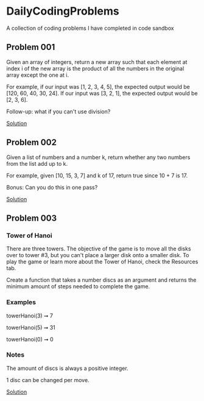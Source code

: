 # DailyCodingProblems

A collection of coding problems I have completed in code sandbox

## Problem 001

Given an array of integers, return a new array such that each element at index i of the new array is the product of all the numbers in the original array except the one at i.

For example, if our input was [1, 2, 3, 4, 5], the expected output would be [120, 60, 40, 30, 24]. If our input was [3, 2, 1], the expected output would be [2, 3, 6].

Follow-up: what if you can't use division?

[Solution](https://codesandbox.io/s/daily-coding-001-0nw67)

## Problem 002

Given a list of numbers and a number k, return whether any two numbers from the list add up to k.

For example, given [10, 15, 3, 7] and k of 17, return true since 10 + 7 is 17.

Bonus: Can you do this in one pass?

[Solution](https://codesandbox.io/s/daily-coding-002-tk8y3)

## Problem 003

### Tower of Hanoi

There are three towers. The objective of the game is to move all the disks over to tower #3, but you can't place a larger disk onto a smaller disk. To play the game or learn more about the Tower of Hanoi, check the Resources tab.

Create a function that takes a number discs as an argument and returns the minimum amount of steps needed to complete the game.

### Examples

towerHanoi(3) ➞ 7

towerHanoi(5) ➞ 31

towerHanoi(0) ➞ 0

### Notes

The amount of discs is always a positive integer.

1 disc can be changed per move.

[Solution](https://codesandbox.io/s/daily-coding-003-tucn6)
